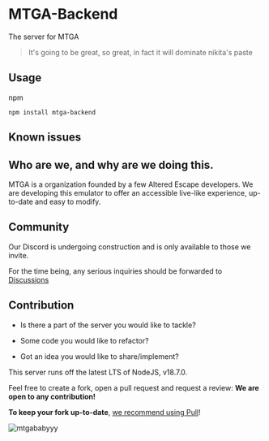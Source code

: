 # MTGA-Backend

The server for MTGA

> It's going to be great, so great, in fact it will dominate nikita's paste

## Usage

npm

`npm install mtga-backend`

## Known issues

## Who are we, and why are we doing this.

MTGA is a organization founded by a few Altered Escape developers.
We are developing this emulator to offer an accessible live-like experience, up-to-date and easy to modify.

## Community

Our Discord is undergoing construction and is only available to those we invite.

For the time being, any serious inquiries should be forwarded to [Discussions](https://github.com/Make-Tarkov-Great-Again/MTGA-Backend/discussions)

## Contribution

- Is there a part of the server you would like to tackle?
  
- Some code you would like to refactor?
  
- Got an idea you would like to share/implement?

  
This server runs off the latest LTS of NodeJS, v18.7.0.

Feel free to create a fork, open a pull request and request a review: **We are open to any contribution!**

**To keep your fork up-to-date**, [we recommend using Pull](https://github.com/wei/pull)!

![mtgababyyy](https://user-images.githubusercontent.com/21200584/183050357-6c92f1cd-68ca-4f74-b41d-1706915c67cf.gif)
